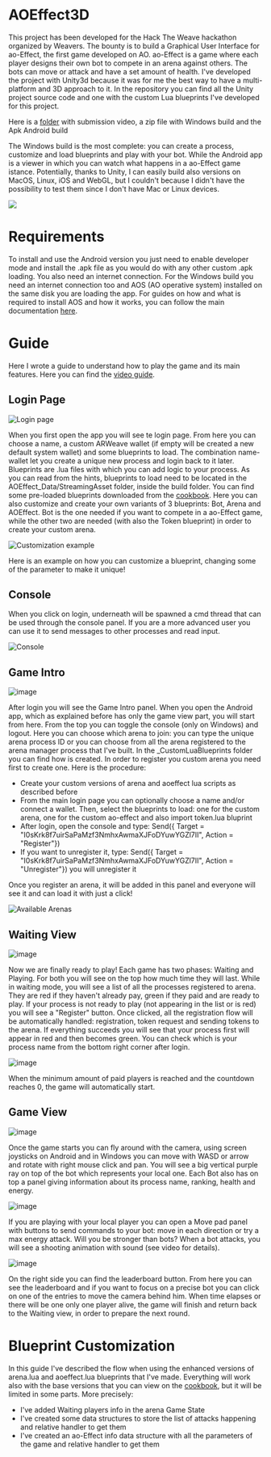 # AOEffect3D
 This project has been developed for the Hack The Weave hackathon organized by Weavers. The bounty is to build a Graphical User Interface for ao-Effect, the first game developed on AO.
 ao-Effect is a game where each player designs their own bot to compete in an arena against others. The bots can move or attack and have a set amount of health.
 I've developed the project with Unity3d because it was for me the best way to have a multi-platform and 3D approach to it. 
 In the repository you can find all the Unity project source code and one with the custom Lua blueprints I've developed for this project.
 
 Here is a [folder](https://drive.google.com/drive/folders/1zsY9SOOj8xl0AcrZ_pRshSw9njkCCr5-?usp=sharing) with submission video, a zip file with Windows build and the Apk Android build
 
 The Windows build is the most complete: you can create a process, customize and load blueprints and play with your bot. While the Android app is a viewer in which you can watch what happens in a ao-Effect game istance.
 Potentially, thanks to Unity, I can easily build also versions on MacOS, Linux, iOS and WebGL, but I couldn't because I didn't have the possibility to test them since I don't have Mac or Linux devices.
 
 ![](https://github.com/simoamico94/AOEffect3D/assets/17854691/68821ffa-a6a1-4ccb-a97d-bb0260b7644e)

 # Requirements
 To install and use the Android version you just need to enable developer mode and install the .apk file as you would do with any other custom .apk loading. You also need an internet connection.
 For the Windows build you need an internet connection too and AOS (AO operative system) installed on the same disk you are loading the app. For guides on how and what is required to install AOS and how it works, you can follow the main documentation [here](https://cookbook_ao.g8way.io/welcome/getting-started.html).
 
 # Guide
 Here I wrote a guide to understand how to play the game and its main features. Here you can find the [video guide](https://drive.google.com/file/d/1hzPW_a1b0Vmthobt7chmYIzWjY3FyrnM/view?usp=sharing). 
 
 ## Login Page
 ![Login page](https://github.com/simoamico94/AOEffect3D/assets/17854691/441658f7-5673-4cc7-8017-a98337f2505c)
 
 When you first open the app you will see te login page. From here you can choose a name, a custom ARWeave wallet (if empty will be created a new default system wallet) and some blueprints to load. The combination name-wallet let you create a unique new process and login back to it later.
 Blueprints are .lua files with which you can add logic to your process. As you can read from the hints, blueprints to load need to be located in the AOEffect_Data/StreamingAsset folder, inside the build folder. You can find some pre-loaded blueprints downloaded from the [cookbook](https://cookbook_ao.g8way.io/guides/aos/blueprints/index.html).
 Here you can also customize and create your own variants of 3 blueprints: Bot, Arena and AOEffect. Bot is the one needed if you want to compete in a ao-Effect game, while the other two are needed (with also the Token blueprint) in order to create your custom arena.
 
 ![Customization example](https://github.com/simoamico94/AOEffect3D/assets/17854691/821061d5-0446-4dde-8128-5b01b8519a1d)
 
 Here is an example on how you can customize a blueprint, changing some of the parameter to make it unique!

 ## Console
 When you click on login, underneath will be spawned a cmd thread that can be used through the console panel. If you are a more advanced user you can use it to send messages to other processes and read input.

 ![Console](https://github.com/simoamico94/AOEffect3D/assets/17854691/2b78c633-4965-48da-940d-2ba03dfdaa58)

 ## Game Intro
 ![image](https://github.com/simoamico94/AOEffect3D/assets/17854691/368e9f06-61e1-4217-8ce1-cb5bdaaecfd8)
 
 After login you will see the Game Intro panel. When you open the Android app, which as explained before has only the game view part, you will start from here. From the top you can toggle the console (only on Windows) and logout.
 Here you can choose which arena to join: you can type the unique arena process ID or you can choose from all the arena registered to the arena manager process that I've built. In the _CustomLuaBlueprints folder you can find how is created.
 In order to register you custom arena you need first to create one. Here is the procedure:
 - Create your custom versions of arena and aoeffect lua scripts as described before
 - From the main login page you can optionally choose a name and/or connect a wallet. Then, select the blueprints to load: one for the custom arena, one for the custom ao-effect and also import token.lua bluprint
 - After login, open the console and type: Send({ Target = "I0sKrk8f7uirSaPaMzf3NmhxAwmaXJFoDYuwYGZl7II", Action = "Register"}) 
 - If you want to unregister it, type: Send({ Target = "I0sKrk8f7uirSaPaMzf3NmhxAwmaXJFoDYuwYGZl7II", Action = "Unregister"}) you will unregister it
 
 Once you register an arena, it will be added in this panel and everyone will see it and can load it with just a click!

 ![Available Arenas](https://github.com/simoamico94/AOEffect3D/assets/17854691/af4bf922-7fb1-4285-96a8-0db0bd34dda6)

 ## Waiting View 
 ![image](https://github.com/simoamico94/AOEffect3D/assets/17854691/a9ce2468-3d9a-4429-97ff-e7130793f217)

 Now we are finally ready to play! Each game has two phases: Waiting and Playing. 
 For both you will see on the top how much time they will last. While in waiting mode, you will see a list of all the processes registered to arena. They are red if they haven't already pay, green if they paid and are ready to play.
 If your process is not ready to play (not appearing in the list or is red) you will see a "Register" button. Once clicked, all the registration flow will be automatically handled: registration, token request and sending tokens to the arena. If everything succeeds you will see that your process first will appear in red and then becomes green.
 You can check which is your process name from the bottom right corner after login.

 ![image](https://github.com/simoamico94/AOEffect3D/assets/17854691/6d75d568-961d-4318-a173-2eca45c4fe74)

 When the minimum amount of paid players is reached and the countdown reaches 0, the game will automatically start.
 
 ## Game View
 ![image](https://github.com/simoamico94/AOEffect3D/assets/17854691/e716e86a-8127-40ca-97ec-c799a57e060f)

 Once the game starts you can fly around with the camera, using screen joysticks on Android and in Windows you can move with WASD or arrow and rotate with right mouse click and pan. You will see a big vertical purple ray on top of the bot which represents your local one.
 Each Bot also has on top a panel giving information about its process name, ranking, health and energy.
 
 ![image](https://github.com/simoamico94/AOEffect3D/assets/17854691/e131d600-38c1-4e37-967b-6d3e73a79bbe)

 If you are playing with your local player you can open a Move pad panel with buttons to send commands to your bot: move in each direction or try a max energy attack. Will you be stronger than bots?
 When a bot attacks, you will see a shooting animation with sound (see video for details).
 
 ![image](https://github.com/simoamico94/AOEffect3D/assets/17854691/b424496e-8b65-4504-a7a2-ba81e485cc40)

 On the right side you can find the leaderboard button. From here you can see the leaderboard and if you want to focus on a precise bot you can click on one of the entries to move the camera behind him.
 When time elapses or there will be one only one player alive, the game will finish and return back to the Waiting view, in order to prepare the next round.

 # Blueprint Customization
 In this guide I've described the flow when using the enhanced versions of arena.lua and aoeffect.lua blueprints that I've made. Everything will work also with the base versions that you can view on the [cookbook](https://cookbook_ao.g8way.io/tutorials/bots-and-games/arena-mechanics.html), but it will be limited in some parts.
 More precisely:
 - I've added Waiting players info in the arena Game State
 - I've created some data structures to store the list of attacks happening and relative handler to get them
 - I've created an ao-Effect info data structure with all the parameters of the game and relative handler to get them
 

 

 

 
 
